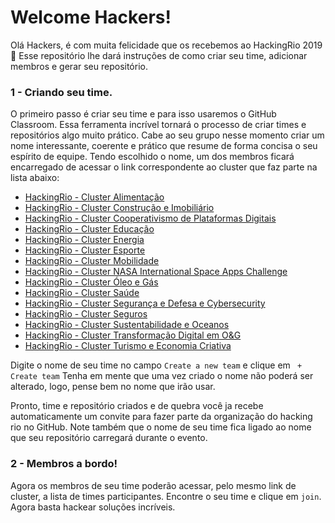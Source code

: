   # Welcome Hackers!
  
  Olá Hackers, é com muita felicidade que os recebemos ao HackingRio 2019 :tada:
  Esse repositório lhe dará instruções de como criar seu time, adicionar membros e gerar seu repositório. 

  ### 1 - Criando seu time.

  O primeiro passo é criar seu time e para isso usaremos o GitHub Classroom. Essa ferramenta incrível tornará o processo de criar times e repositórios algo muito prático. Cabe ao seu grupo nesse momento criar um nome interessante, coerente e prático que resume de forma concisa o seu espírito de equipe. 
  Tendo escolhido o nome, um dos membros ficará encarregado de acessar o link correspondente ao cluster que faz parte na lista abaixo:

  - [HackingRio - Cluster Alimentação](https://classroom.github.com/g/nDZb8zHJ)
  - [HackingRio - Cluster Construção e Imobiliário](https://classroom.github.com/g/CIxyrxMC)
  - [HackingRio - Cluster Cooperativismo de Plataformas Digitais](https://classroom.github.com/g/ZrIUGknu)
  - [HackingRio - Cluster Educação](https://classroom.github.com/g/tPY1L9Ge)
  - [HackingRio - Cluster Energia](https://classroom.github.com/g/9eJYXC_i)
  - [HackingRio - Cluster Esporte](https://classroom.github.com/g/sVqPm-Q8)
  - [HackingRio - Cluster Mobilidade](https://classroom.github.com/g/EENw9mnr)
  - [HackingRio - Cluster NASA International Space Apps Challenge](https://classroom.github.com/g/qzdBX2xC)
  - [HackingRio - Cluster Óleo e Gás](https://classroom.github.com/g/0fnlhbBB)
  - [HackingRio - Cluster Saúde](https://classroom.github.com/g/_pQMH52W)
  - [HackingRio - Cluster Segurança e Defesa e Cybersecurity](https://classroom.github.com/g/ost8rLMZ)
  - [HackingRio - Cluster Seguros](https://classroom.github.com/g/8YXTXNVS)
  - [HackingRio - Cluster Sustentabilidade e Oceanos](https://classroom.github.com/g/dzD7IxWt)
  - [HackingRio - Cluster Transformação Digital em O&G](https://classroom.github.com/g/pb_JSKr2)
  - [HackingRio - Cluster Turismo e Economia Criativa](https://classroom.github.com/g/Cayv8dju)


  Digite o nome de seu time no campo `Create a new team` e clique em ` + Create team`
Tenha em mente que uma vez criado o nome não poderá ser alterado, logo, pense bem no nome que irão usar.
  
  Pronto, time e repositório criados e de quebra você ja recebe automaticamente um convite para fazer parte da organização do hacking rio no GitHub. Note também que o nome de seu time fica ligado ao nome que seu repositório carregará durante o evento.


  ### 2 - Membros a bordo!

  Agora os membros de seu time poderão acessar, pelo mesmo link de cluster, a lista de times participantes. Encontre o seu time e clique em `join`. Agora basta hackear soluções incríveis.
